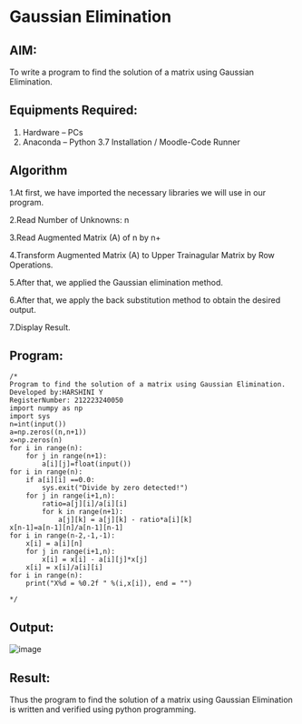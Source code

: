# Gaussian Elimination

## AIM:
To write a program to find the solution of a matrix using Gaussian Elimination.

## Equipments Required:
1. Hardware – PCs
2. Anaconda – Python 3.7 Installation / Moodle-Code Runner

## Algorithm
1.At first, we have imported the necessary libraries we will use in our program.

2.Read Number of Unknowns: n

3.Read Augmented Matrix (A) of n by n+

4.Transform Augmented Matrix (A) to Upper Trainagular Matrix by Row Operations.

5.After that, we applied the Gaussian elimination method.

6.After that, we apply the back substitution method to obtain the desired output.

7.Display Result.


## Program:
```
/*
Program to find the solution of a matrix using Gaussian Elimination.
Developed by:HARSHINI Y 
RegisterNumber: 212223240050
import numpy as np
import sys
n=int(input())
a=np.zeros((n,n+1))
x=np.zeros(n)
for i in range(n):
    for j in range(n+1):
        a[i][j]=float(input())
for i in range(n):
    if a[i][i] ==0.0:
        sys.exit("Divide by zero detected!")
    for j in range(i+1,n):
        ratio=a[j][i]/a[i][i]
        for k in range(n+1):
            a[j][k] = a[j][k] - ratio*a[i][k]
x[n-1]=a[n-1][n]/a[n-1][n-1]
for i in range(n-2,-1,-1):
    x[i] = a[i][n]
    for j in range(i+1,n):
        x[i] = x[i] - a[i][j]*x[j]
    x[i] = x[i]/a[i][i]
for i in range(n):
    print("X%d = %0.2f " %(i,x[i]), end = "")

*/
```

## Output:

![image](https://github.com/harshiniyu/Gaussian/assets/144979786/8459c8a2-d245-4fec-9b77-2f60f2db7e8b)

## Result:
Thus the program to find the solution of a matrix using Gaussian Elimination is written and verified using python programming.

